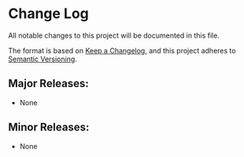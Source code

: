 # Change Log
All notable changes to this project will be documented in this file.

The format is based on [Keep a Changelog](https://keepachangelog.com/en/1.0.0/),
and this project adheres to [Semantic Versioning](https://semver.org/spec/v2.0.0.html).

<!-- #### Added -->
<!-- #### Changed -->
<!-- #### Removed -->
<!-- ## [Unreleased] -->

## Major Releases:
- None

## Minor Releases:
- None

<!-- LINKS -->
<!-- RELEASES -->
[Unreleased]: https://github.com/JackalLabs/template_vite_module/compare/v0.0.1...dev
<!-- ISSUES -->
